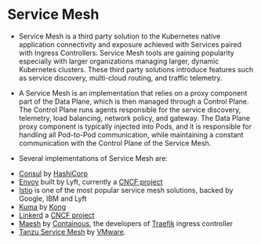 # Service Mesh
- Service Mesh is a third party solution to the Kubernetes native application connectivity and exposure achieved with Services paired with Ingress Controllers. Service Mesh tools are gaining popularity especially with larger organizations managing larger, dynamic Kubernetes clusters. These third party solutions introduce features such as service discovery, multi-cloud routing, and traffic telemetry. 

- A Service Mesh is an implementation that relies on a proxy component part of the Data Plane, which is then managed through a Control Plane. The Control Plane runs agents responsible for the service discovery, telemetry, load balancing, network policy, and gateway. The Data Plane proxy component is typically injected into Pods, and it is responsible for handling all Pod-to-Pod communication, while maintaining a constant communication with the Control Plane of the Service Mesh.

- Several implementations of Service Mesh are:

* [Consul](https://www.consul.io/) by [HashiCorp](https://www.hashicorp.com/)
* [Envoy](https://www.envoyproxy.io/) built by Lyft, currently a [CNCF project](https://www.cncf.io/) 
* [Istio](https://istio.io/) is one of the most popular service mesh solutions, backed by Google, IBM and Lyft
* [Kuma](https://kuma.io/) by [Kong](https://konghq.com/)
* [Linkerd](https://linkerd.io/) a [CNCF project](https://www.cncf.io/)
* [Maesh](https://traefik.io/traefik-mesh/) by [Containous](https://traefik.io/), the developers of [Traefik](https://traefik.io/traefik/) ingress controller
* [Tanzu Service Mesh](https://tanzu.vmware.com/service-mesh) by [VMware](https://www.vmware.com/). 